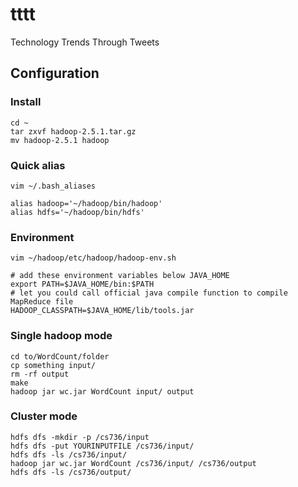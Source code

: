 tttt
====

Technology Trends Through Tweets

Configuration
-------------
### Install
    cd ~
    tar zxvf hadoop-2.5.1.tar.gz
    mv hadoop-2.5.1 hadoop

### Quick alias
    vim ~/.bash_aliases

    alias hadoop='~/hadoop/bin/hadoop'
    alias hdfs='~/hadoop/bin/hdfs'

### Environment
    vim ~/hadoop/etc/hadoop/hadoop-env.sh

    # add these environment variables below JAVA_HOME
    export PATH=$JAVA_HOME/bin:$PATH
    # let you could call official java compile function to compile MapReduce file
    HADOOP_CLASSPATH=$JAVA_HOME/lib/tools.jar

### Single hadoop mode
    cd to/WordCount/folder
    cp something input/
    rm -rf output
    make
    hadoop jar wc.jar WordCount input/ output

### Cluster mode
    hdfs dfs -mkdir -p /cs736/input
    hdfs dfs -put YOURINPUTFILE /cs736/input/
    hdfs dfs -ls /cs736/input/
    hadoop jar wc.jar WordCount /cs736/input/ /cs736/output
    hdfs dfs -ls /cs736/output/
